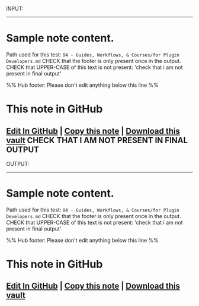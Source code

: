 
INPUT:

---
# Sample note content.
Path used for this test: `04 - Guides, Workflows, & Courses/for Plugin Developers.md`
CHECK that the footer is only present once in the output.
CHECK that UPPER-CASE of this text is not present: 'check that i am not present in final output'

%% Hub footer: Please don't edit anything below this line %%
# This note in GitHub

<span class="git-footer">[Edit In GitHub](https://github.dev/obsidian-community/obsidian-hub/blob/main/04%20-%20Guides%2C%20Workflows%2C%20%26%20Courses/for%20Plugin%20Developers.md "git-hub-edit-note") | [Copy this note](https://raw.githubusercontent.com/obsidian-community/obsidian-hub/main/04%20-%20Guides%2C%20Workflows%2C%20%26%20Courses/for%20Plugin%20Developers.md "git-hub-copy-note") | [Download this vault](https://github.com/obsidian-community/obsidian-hub/archive/refs/heads/main.zip "git-hub-download-vault") </span>
CHECK THAT I AM NOT PRESENT IN FINAL OUTPUT
---

OUTPUT:

---
# Sample note content.
Path used for this test: `04 - Guides, Workflows, & Courses/for Plugin Developers.md`
CHECK that the footer is only present once in the output.
CHECK that UPPER-CASE of this text is not present: 'check that i am not present in final output'

%% Hub footer: Please don't edit anything below this line %%
# This note in GitHub

<span class="git-footer">[Edit In GitHub](https://github.dev/obsidian-community/obsidian-hub/blob/main/04%20-%20Guides%2C%20Workflows%2C%20%26%20Courses/for%20Plugin%20Developers.md "git-hub-edit-note") | [Copy this note](https://raw.githubusercontent.com/obsidian-community/obsidian-hub/main/04%20-%20Guides%2C%20Workflows%2C%20%26%20Courses/for%20Plugin%20Developers.md "git-hub-copy-note") | [Download this vault](https://github.com/obsidian-community/obsidian-hub/archive/refs/heads/main.zip "git-hub-download-vault") </span>
---
